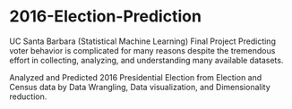 # 2016-Election-Prediction
UC Santa Barbara (Statistical Machine Learning) Final Project
Predicting voter behavior is complicated for many reasons despite the tremendous effort in collecting, analyzing, and understanding many available datasets.

Analyzed and Predicted 2016 Presidential Election from Election and Census data by Data Wrangling, Data visualization, and Dimensionality reduction.
